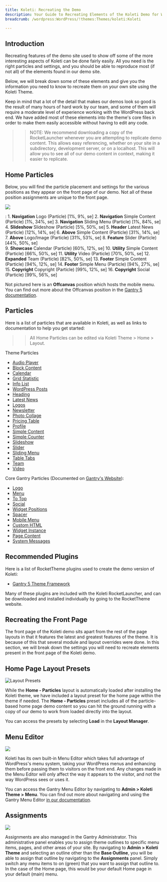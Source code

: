 ```yaml
---
title: Koleti: Recreating the Demo
description: Your Guide to Recreating Elements of the Koleti Demo for WordPress
breadcrumb: /wordpress:WordPress/!themes:Themes/koleti:Koleti

---
```


Introduction
-----

Recreating features of the demo site used to show off some of the more interesting aspects of Koleti can be done fairly easily. All you need is the right particles and settings, and you should be able to reproduce most (if not all) of the elements found in our demo site.

Below, we will break down some of these elements and give you the information you need to know to recreate them on your own site using the Koleti Theme.

Keep in mind that a lot of the detail that makes our demos look so good is the result of many hours of hard work by our team, and some of them will require a moderate level of experience working with the WordPress back end. We have added most of these elements into the theme's core files in order to make them easily accessible without having to edit any code.

>> NOTE: We recommend downloading a copy of the RocketLauncher whenever you are attempting to replicate demo content. This allows easy referencing, whether on your site in a subdirectory, development server, or on a localhost. This will allow you to see all of our demo content in context, making it easier to replicate.

Home Particles
-----

Below, you will find the particle placement and settings for the various positions as they appear on the front page of our demo. Not all of these position assignments are unique to the front page.

![](assets/koleti2.png)

:   1. **Navigation** Logo (Particle) [1%, 9%, se]
    2. **Navigation** Simple Content (Particle) [1%, 34%, se]
    3. **Navigation** Sliding Menu (Particle) [1%, 84%, se]
    4. **Slideshow** Slideshow (Particle) [5%, 50%, se]
    5. **Header** Latest News (Particle) [12%, 14%, se]
    6. **Above** Simple Content  (Particle) [31%, 14%, se]
    7. **Above** Logo/Image (Particle) [31%, 53%, se]
    8. **Feature** Slider (Particle) [44%, 50%, se]    
    9. **Showcase** Calendar (Particle) [60%, 12%, se]
    10. **Utility** Simple Content (Particle) [66%, 50%, se]
    11. **Utility** Video (Particle) [70%, 50%, se]
    12. **Expanded** Team (Particle) [82%, 50%, se]
    13. **Footer** Simple Content (Particle) [94%, 12%, se]
    14. **Footer** Simple Menu (Particle) [94%, 27%, se]
    15. **Copyright** Copyright (Particle) [99%, 12%, se]
    16. **Copyright** Social (Particle) [99%, 56%, se]

Not pictured here is an **Offcanvas** position which hosts the mobile menu. You can find out more about the Offcanvas position in the [Gantry 5 documentation](http://docs.gantry.org/gantry5/configure/layout-manager#offcanvas-section).

Particles
-----

Here is a list of particles that are available in Koleti, as well as links to documentation to help you get started:

>> All Home Particles can be edited via Koleti Theme > Home > Layout.

Theme Particles

* [Audio Player](particle_audio.md)
* [Block Content](particle_block.md)
* [Calendar](particle_calendar.md)
* [Grid Statistic](particle_grid.md)
* [Info List](particle_info.md)
* [WordPress Posts](particle_wordpress.md)
* [Heading](particle_heading.md)
* [Latest News](particle_latestnews.md)
* [Logos](particle_logos.md)
* [Newsletter](particle_newsletter.md)
* [Photo Collage](particle_photocollage.md)
* [Pricing Table](particle_pricing.md)
* [Profile](particle_profile.md)
* [Simple Content](particle_simple.md)
* [Simple Counter](particle_simplecounter.md)
* [Slideshow](particle_slideshow.md)
* [Slider](particle_slider.md)
* [Sliding Menu](particle_slidingmenu.md)
* [Table Tabs](particle_tabletabs.md)
* [Team](particle_team.md)
* [Video](particle_video.md)

Core Gantry Particles (Documented on [Gantry's Website](http://gantry.org)):

* [Logo](http://docs.gantry.org/gantry5/particles/logo)
* [Menu](http://docs.gantry.org/gantry5/particles/menu-control)
* [To Top](http://docs.gantry.org/gantry5/particles/to-top)
* [Social](http://docs.gantry.org/gantry5/particles/social)
* [Widget Positions](http://docs.gantry.org/gantry5/particles/position)
* [Spacer](http://docs.gantry.org/gantry5/particles/spacer)
* [Mobile Menu](http://docs.gantry.org/gantry5/particles/mobile-menu)
* [Custom HTML](http://docs.gantry.org/gantry5/particles/custom-html)
* [Widget Instance](http://docs.gantry.org/gantry5/particles/module-instance)
* [Page Content](http://docs.gantry.org/gantry5/particles/page-content)
* [System Messages](http://docs.gantry.org/gantry5/particles/system-messages)

Recommended Plugins
-----

Here is a list of RocketTheme plugins used to create the demo version of Koleti:

* [Gantry 5 Theme Framework](http://gantry.org/)

Many of these plugins are included with the Koleti RocketLauncher, and can be downloaded and installed individually by going to the RocketTheme website.

Recreating the Front Page
-----

The front page of the Koleti demo sits apart from the rest of the page layouts in that it features the latest and greatest features of the theme. It is because of this that several module and layout overrides were done. In this section, we will break down the settings you will need to recreate elements present in the front page of the Koleti demo.

Home Page Layout Presets
-----

![Layout Presets](assets/layout_presets.png)

While the **Home - Particles** layout is automatically loaded after installing the Koleti theme, we have included a layout preset for the home page within the theme if needed. The **Home - Particles** preset includes all of the particle-based home page demo content so you can hit the ground running with a copy of our demo to work from loaded directly into the layout.

You can access the presets by selecting **Load** in the **Layout Manager**.

Menu Editor
-----

![](assets/menu_1.png)


Koleti has its own built-in Menu Editor which takes full advantage of WordPress's menu system, taking your WordPress menus and enhancing them before passing them to visitors on the front end. Any changes made in the Menu Editor will only affect the way it appears to the visitor, and not the way WordPress sees or uses it.

You can access the Gantry Menu Editor by navigating to **Admin > Koleti Theme > Menu**. You can find out more about navigating and using the Gantry Menu Editor [in our documentation](http://docs.gantry.org/gantry5/configure/menu-editor).

Assignments
-----

![](assets/assignments_1.png)

Assignments are also managed in the Gantry Administrator. This administrative panel enables you to assign theme outlines to specific menu items, pages, and other areas of your site. By navigating to **Admin > Koleti Theme** and selecting an outline other than the **Base Outline**, you will be able to assign that outline by navigating to the **Assignments** panel. Simply switch any menu items to on (green) that you want to assign that outline to. In the case of the Home page, this would be your default Home page in your default (main) menu.
